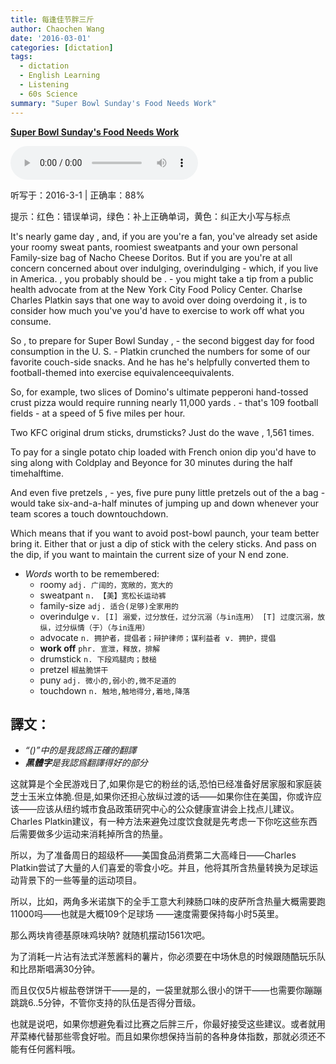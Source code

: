 ```yaml
---
title: 每逢佳节胖三斤
author: Chaochen Wang
date: '2016-03-01'
categories: [dictation]
tags:
  - dictation
  - English Learning
  - Listening
  - 60s Science
summary: "Super Bowl Sunday's Food Needs Work"
---
```


**[Super Bowl Sunday's Food Needs Work](http://www.scientificamerican.com/podcast/episode/super-bowl-sunday-s-food-needs-work/)**

<audio src="/mp3/160206SuperBowlSnax.mp3" controls="controls">
Your browser does not support the audio element.
你的瀏覽器不支持音頻播放。請使用chrome科學上網。
</audio>

听写于：2016-3-1 | 正确率：88%

<!--我的听写开始-->
提示：<span class="diff_off">红色</span>：错误单词，<span class="diff_add">绿色</span>：补上正确单词，<span class="diff_alert">黄色</span>：纠正大小写与标点                       <p class="linetext">It's nearly game day <span class="diff_alert">,</span> and<span class="diff_alert">,</span> if <span class="diff_off">you</span> <span class="diff_off">are</span> <span class="diff_add">you're</span> a fan, you've already set aside your <span class="diff_off">roomy</span> <span class="diff_off">sweat</span> <span class="diff_off">pants</span><span class="diff_alert">,</span> <span class="diff_add">roomiest</span> <span class="diff_add">sweatpants</span> and your own personal Family-size bag of Nacho Cheese Doritos. But if <span class="diff_off">you</span> <span class="diff_off">are</span> <span class="diff_add">you're</span> <span class="diff_add">at</span> all <span class="diff_off">concern</span> <span class="diff_add">concerned</span> about <span class="diff_off">over</span> <span class="diff_off">indulging</span><span class="diff_alert">,</span> <span class="diff_add">overindulging</span> <span class="diff_add">-</span> which<span class="diff_alert">,</span> if you live in America<span class="diff_alert">.</span> <span class="diff_alert">,</span> <span class="diff_alert" title="You ">you </span>probably should be <span class="diff_alert">.</span> <span class="diff_add">-</span> <span class="diff_alert" title="You ">you </span>might take a tip from a public health advocate <span class="diff_off">from</span> <span class="diff_add">at</span> the New York City Food Policy Center. <span class="diff_off">Charlse</span> <span class="diff_add">Charles</span> Platkin says that one way to avoid <span class="diff_off">over</span> <span class="diff_off">doing</span> <span class="diff_add">overdoing</span> it <span class="diff_alert">,</span> is to consider how much <span class="diff_off">you've</span> <span class="diff_add">you'd</span> <span class="diff_add">have</span> to exercise to work off what you consume. </p><p class="linetext">So <span class="diff_alert">,</span> to prepare for Super Bowl Sunday <span class="diff_alert">,</span> <span class="diff_add">-</span> the second biggest day for food consumption in the U. S. <span class="diff_add">-</span> Platkin crunched the numbers for some of our favorite <span class="diff_alert" title="couch side" >couch-side</span>  snacks. And <span class="diff_off">he</span> <span class="diff_off">has</span> <span class="diff_add">he's</span> helpfully converted them <span class="diff_off">to</span> <span class="diff_alert" title="football themed" >football-themed</span> <span class="diff_add">into</span>  exercise <span class="diff_off">equivalence</span><span class="diff_add">equivalents</span>. </p><p class="linetext">So, for example, two slices of Domino's ultimate pepperoni hand-tossed crust pizza would require running nearly 11,000 yards <span class="diff_alert">.</span> <span class="diff_add">-</span> <span class="diff_alert" title="That's ">that's </span>109 football fields <span class="diff_add">-</span> at a speed of <span class="diff_off">5</span> <span class="diff_add">five</span> miles per hour. </p><p class="linetext">Two KFC original <span class="diff_off">drum</span> <span class="diff_off">sticks</span><span class="diff_alert">,</span> <span class="diff_add">drumsticks</span><span class="diff_alert">?</span> <span class="diff_alert" title="just ">Just </span>do the wave <span class="diff_alert">,</span> <span class="diff_alert" title="1561 ">1,561 </span>times. </p><p class="linetext">To pay for a single potato chip loaded with French onion dip you'd have to sing along with Coldplay and Beyonce for 30 minutes during <span class="diff_off">the</span> <span class="diff_off">half</span> <span class="diff_off">time</span><span class="diff_add">halftime</span>. </p><p class="linetext"><span class="diff_add">And</span> <span class="diff_alert" title="Even ">even </span>five pretzels <span class="diff_alert">,</span> <span class="diff_add">-</span> yes, five <span class="diff_off">pure</span> <span class="diff_add">puny</span> little pretzels out of <span class="diff_off">the</span> <span class="diff_add">a</span> bag <span class="diff_add">-</span> would take six-and-a-half minutes of jumping up and down whenever your team scores a <span class="diff_off">touch</span> <span class="diff_off">down</span><span class="diff_add">touchdown</span>. </p><p class="linetext">Which means that if you want to avoid post-bowl paunch, your team better bring it. Either that or just <span class="diff_off">a</span> <span class="diff_off">dip</span> <span class="diff_off">of</span> <span class="diff_add">stick</span> <span class="diff_add">with</span> <span class="diff_add">the</span> celery sticks. And pass on the dip, if you want to maintain the current size of your <span class="diff_off">N</span> <span class="diff_add">end</span> zone.</p>
<!--我的听写结束-->

* _Words_ worth to be remembered:
    * roomy `adj. 广阔的，宽敞的，宽大的`
    * sweatpant `n. 【美】宽松长运动裤`
    * family-size `adj. 适合(足够)全家用的`
    * overindulge `v. [I] 溺爱，过分放任，过分沉溺（与in连用） [T] 过度沉溺，放纵，过分纵情（于）（与in连用）`
    * advocate `n. 拥护者，提倡者；辩护律师；谋利益者 v. 拥护，提倡`
    * **work off** `phr. 宣泄，释放，排解`
    * drumstick `n. 下段鸡腿肉；鼓槌`
    * pretzel `椒盐脆饼干`
    * puny `adj. 微小的,弱小的,微不足道的`
    * touchdown `n. 触地,触地得分,着地,降落`


## 譯文：

* _“()”中的是我認爲正確的翻譯_
* _**黑體字**是我認爲翻譯得好的部分_

这就算是个全民游戏日了,如果你是它的粉丝的话,恐怕已经准备好居家服和家庭装芝士玉米立体脆.但是,如果你还担心放纵过渡的话——如果你住在美国，你或许应该——应该从纽约城市食品政策研究中心的公众健康宣讲会上找点儿建议。Charles Platkin建议，有一种方法来避免过度饮食就是先考虑一下你吃这些东西后需要做多少运动来消耗掉所含的热量。

所以，为了准备周日的超级杯——美国食品消费第二大高峰日——Charles Platkin尝试了大量的人们喜爱的零食小吃。并且，他将其所含热量转换为足球运动背景下的一些等量的运动项目。

所以，比如，两角多米诺旗下的全手工意大利辣肠口味的皮萨所含热量大概需要跑11000吗——也就是大概109个足球场 ——速度需要保持每小时5英里。

那么两块肯德基原味鸡块呐? 就随机摆动1561次吧。

为了消耗一片沾有法式洋葱酱料的薯片，你必须要在中场休息的时候跟随酷玩乐队和比昂斯唱满30分钟。

而且仅仅5片椒盐卷饼饼干——是的，一袋里就那么很小的饼干——也需要你蹦蹦跳跳6..5分钟，不管你支持的队伍是否得分晋级。

也就是说吧，如果你想避免看过比赛之后胖三斤，你最好接受这些建议。或者就用芹菜棒代替那些零食好啦。而且如果你想保持当前的各种身体指数，那就必须还不能有任何酱料哦。
